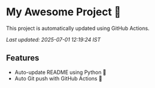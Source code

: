 # My Awesome Project 🚀

This project is automatically updated using GitHub Actions.

_Last updated: 2025-07-01 12:19:24 IST_

## Features
- Auto-update README using Python 🐍
- Auto Git push with GitHub Actions 🤖

